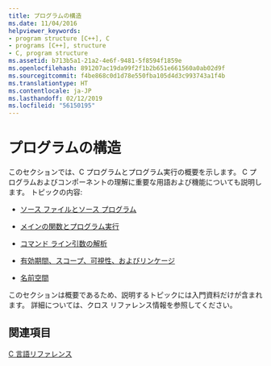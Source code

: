 ```yaml
---
title: プログラムの構造
ms.date: 11/04/2016
helpviewer_keywords:
- program structure [C++], C
- programs [C++], structure
- C, program structure
ms.assetid: b713b5a1-21a2-4e6f-9481-5f8594f1859e
ms.openlocfilehash: 891207ac19da99f2f1b2b651e661560a0ab02d9f
ms.sourcegitcommit: f4be868c0d1d78e550fba105d4d3c993743a1f4b
ms.translationtype: HT
ms.contentlocale: ja-JP
ms.lasthandoff: 02/12/2019
ms.locfileid: "56150195"
---
```

# <a name="program-structure"></a>プログラムの構造

このセクションでは、C プログラムとプログラム実行の概要を示します。 C プログラムおよびコンポーネントの理解に重要な用語および機能についても説明します。 トピックの内容:

- [ソース ファイルとソース プログラム](../c-language/source-files-and-source-programs.md)

- [メインの関数とプログラム実行](../c-language/main-function-and-program-execution.md)

- [コマンド ライン引数の解析](../c-language/parsing-c-command-line-arguments.md)

- [有効期間、スコープ、可視性、およびリンケージ](../c-language/lifetime-scope-visibility-and-linkage.md)

- [名前空間](../c-language/name-spaces.md)

このセクションは概要であるため、説明するトピックには入門資料だけが含まれます。 詳細については、クロス リファレンス情報を参照してください。

## <a name="see-also"></a>関連項目

[C 言語リファレンス](../c-language/c-language-reference.md)
